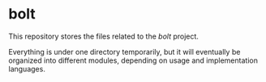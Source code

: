 # bolt

This repository stores the files related to the *bolt* project.

Everything is under one directory temporarily, but it will eventually
be organized into different modules, depending on usage and implementation
languages.
